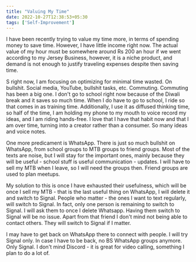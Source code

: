 ```yaml
---
title: "Valuing My Time"
date: 2022-10-27T12:38:53+05:30
tags: ['Self-Improvement']
---
```

I have been recently trying to value my time more, in terms of spending money to save time. However, I have little income right now. The actual value of my hour must be somewhere around Rs 200 an hour if we went according to my Jersey Business, however, it is a niche product, and demand is not enough to justify traveling expenses despite then saving time.

S right now, I am focusing on optimizing for minimal time wasted. On bullshit. Social media, YouTube, bullshit tasks, etc. Commuting. Commuting has been a big one. I don't go to school right now because of the Diwali break and it saves so much time. When I do have to go to school, I ride so that comes in as training time. Additionally, I use it as diffused thinking time, so half of the time, I am holding my phone to my mouth to voice record my ideas, and I am riding hands-free. I love that I have that habit now and that I am over time, turning into a creator rather than a consumer. So many ideas and voice notes.

One more predicament is WhatsApp.
There is just so much bullshit on WhatsApp, from school groups to MTB groups to friend groups. Most of the texts are noise, but I will stay for the important ones, mainly because they will be useful - school stuff is useful communication - updates. I will have to sell my MTB when I leave, so I will need the groups then. Friend groups are used to plan meetups.

My solution to this is once I have exhausted their usefulness, which will be once I sell my MTB - that is the last useful thing on WhatsApp, I will delete it and switch to Signal. People who matter - the ones I want to text regularly, will switch to Signal. In fact, only one person is remaining to switch to Signal. I will ask them to once I delete Whatsapp. Having them switch to Signal will be no issue. Apart from that friend I don't mind not being able to contact others. They will switch to Signal if I matter.

I may have to get back on WhatsApp there to connect with people. I will try Signal only. In case I have to be back, no BS WhatsApp groups anymore.  Only Signal. I don't mind Discord - it is great for video calling, something I plan to do a lot of.
